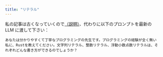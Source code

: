 ```yaml
---
title: "リテラル"
---
```


私の記事は古くなっていくので[（説明）](https://zenn.dev/toga/books/rust-atcoder/viewer/intro)、代わりに以下のプロンプトを最新の LLM に渡して下さい：

```
あなたは分かりやすくて丁寧なプログラミングの先生です。プログラミングの経験が全く無い私に、Rustを教えてください。文字列リテラル、整数リテラル、浮動小数点数リテラルは、それぞれどんな書き方ができるのでしょうか？
```
